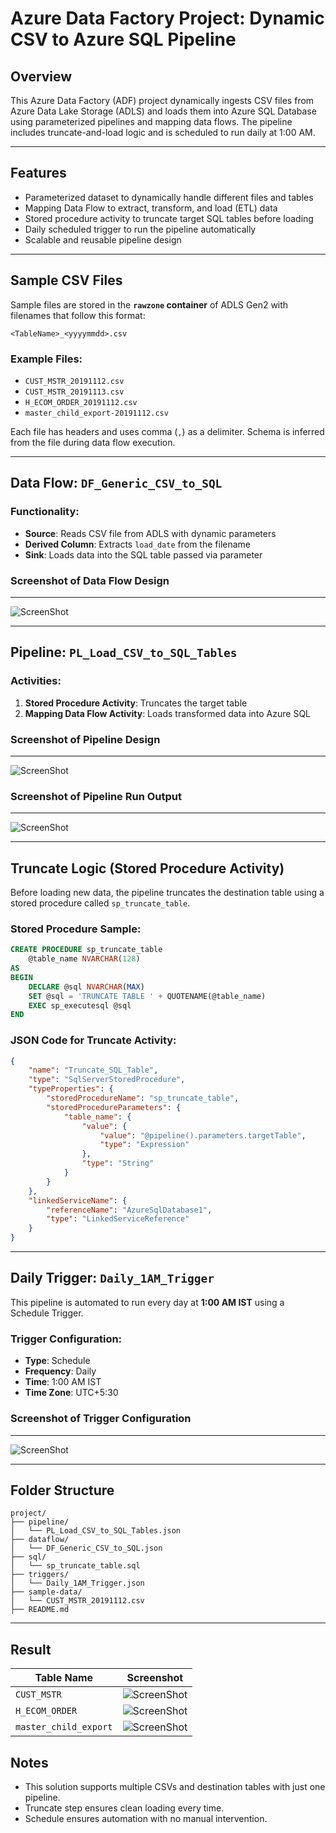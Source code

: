 # Azure Data Factory Project: Dynamic CSV to Azure SQL Pipeline

## Overview

This Azure Data Factory (ADF) project dynamically ingests CSV files from Azure Data Lake Storage (ADLS) and loads them into Azure SQL Database using parameterized pipelines and mapping data flows. The pipeline includes truncate-and-load logic and is scheduled to run daily at 1:00 AM.

---

## Features

- Parameterized dataset to dynamically handle different files and tables  
- Mapping Data Flow to extract, transform, and load (ETL) data  
- Stored procedure activity to truncate target SQL tables before loading  
- Daily scheduled trigger to run the pipeline automatically  
- Scalable and reusable pipeline design

---

## Sample CSV Files

Sample files are stored in the **`rawzone` container** of ADLS Gen2 with filenames that follow this format:

```
<TableName>_<yyyymmdd>.csv
```

### Example Files:
- `CUST_MSTR_20191112.csv`
- `CUST_MSTR_20191113.csv`
- `H_ECOM_ORDER_20191112.csv`
- `master_child_export-20191112.csv`

Each file has headers and uses comma (`,`) as a delimiter. Schema is inferred from the file during data flow execution.

---

## Data Flow: `DF_Generic_CSV_to_SQL`

### Functionality:

- **Source**: Reads CSV file from ADLS with dynamic parameters  
- **Derived Column**: Extracts `load_date` from the filename  
- **Sink**: Loads data into the SQL table passed via parameter

### Screenshot of Data Flow Design  
---

![ScreenShot](ADF-Dynamic-CSV-Load-to-SQL/ScreenShots/Data_Flow_View.png)

---


## Pipeline: `PL_Load_CSV_to_SQL_Tables`

### Activities:

1. **Stored Procedure Activity**: Truncates the target table  
2. **Mapping Data Flow Activity**: Loads transformed data into Azure SQL

### Screenshot of Pipeline Design  
---
![ScreenShot](ADF-Dynamic-CSV-Load-to-SQL/ScreenShots/Pipeline_Output.png)

### Screenshot of Pipeline Run Output  
---

![ScreenShot](ADF-Dynamic-CSV-Load-to-SQL/ScreenShots/Pipline_run.png)

---

## Truncate Logic (Stored Procedure Activity)

Before loading new data, the pipeline truncates the destination table using a stored procedure called `sp_truncate_table`.

### Stored Procedure Sample:
```sql
CREATE PROCEDURE sp_truncate_table
    @table_name NVARCHAR(128)
AS
BEGIN
    DECLARE @sql NVARCHAR(MAX)
    SET @sql = 'TRUNCATE TABLE ' + QUOTENAME(@table_name)
    EXEC sp_executesql @sql
END
```

### JSON Code for Truncate Activity:

```json
{
    "name": "Truncate_SQL_Table",
    "type": "SqlServerStoredProcedure",
    "typeProperties": {
        "storedProcedureName": "sp_truncate_table",
        "storedProcedureParameters": {
            "table_name": {
                "value": {
                    "value": "@pipeline().parameters.targetTable",
                    "type": "Expression"
                },
                "type": "String"
            }
        }
    },
    "linkedServiceName": {
        "referenceName": "AzureSqlDatabase1",
        "type": "LinkedServiceReference"
    }
}
```

---

## Daily Trigger: `Daily_1AM_Trigger`

This pipeline is automated to run every day at **1:00 AM IST** using a Schedule Trigger.

### Trigger Configuration:
- **Type**: Schedule  
- **Frequency**: Daily  
- **Time**: 1:00 AM IST  
- **Time Zone**: UTC+5:30  

### Screenshot of Trigger Configuration  
---
![ScreenShot](ADF-Dynamic-CSV-Load-to-SQL/ScreenShots/Daily_Trigger.png)

---

## Folder Structure

```
project/
├── pipeline/
│   └── PL_Load_CSV_to_SQL_Tables.json
├── dataflow/
│   └── DF_Generic_CSV_to_SQL.json
├── sql/
│   └── sp_truncate_table.sql
├── triggers/
│   └── Daily_1AM_Trigger.json
├── sample-data/
│   └── CUST_MSTR_20191112.csv
├── README.md
```

---

## Result

| Table Name           | Screenshot                      |
|----------------------|----------------------------------|
| `CUST_MSTR`          | ![ScreenShot](ADF-Dynamic-CSV-Load-to-SQL/ScreenShots/sql_output_CUST_MSTR.png) |
| `H_ECOM_ORDER`       | ![ScreenShot](ADF-Dynamic-CSV-Load-to-SQL/ScreenShots/sql_output_H_ECOM_ORDER.png) |
| `master_child_export`| ![ScreenShot](ADF-Dynamic-CSV-Load-to-SQL/ScreenShots/sql_output_master_child.png) |


## Notes

- This solution supports multiple CSVs and destination tables with just one pipeline.  
- Truncate step ensures clean loading every time.  
- Schedule ensures automation with no manual intervention.

